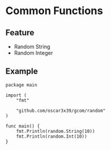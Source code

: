 # Common Functions

## Feature
* Random String
* Random Integer

## Example

```
package main

import (
	"fmt"

	"github.com/oscar3x39/gcom/random"
)

func main() {
	fmt.Println(random.String(10))
	fmt.Println(random.Int(10))
}
```